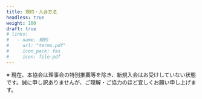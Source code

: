 ```yaml
---
title: 規約・入会方法
headless: true
weight: 100
draft: true
# links:
#   - name: 規約
#     url: "terms.pdf"
#     icon_pack: fas
#     icon: file-pdf
---
```

<!-- 協会規約は [こちら](terms.pdf) -->

※ 現在、本協会は理事会の特別推薦等を除き、新規入会はお受けしていない状態です。誠に申し訳ありませんが、ご理解・ご協力のほど宜しくお願い申し上げます。


